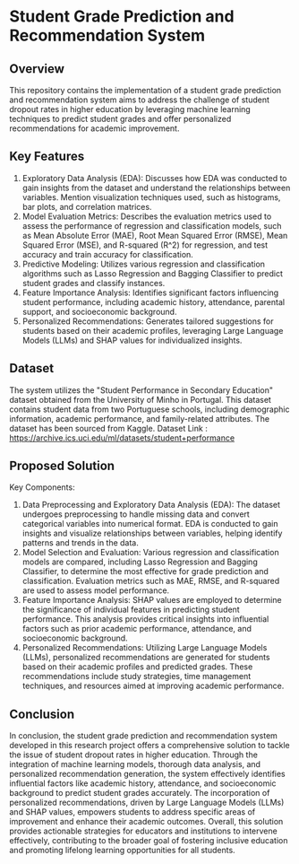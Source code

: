 # Student Grade Prediction and Recommendation System

## Overview
This repository contains the implementation of a student grade prediction and recommendation system aims to address the challenge of student dropout rates in higher education by leveraging machine learning techniques to predict student grades and offer personalized recommendations for academic improvement.

## Key Features
1. Exploratory Data Analysis (EDA): Discusses how EDA was conducted to gain insights from the dataset and understand the relationships between variables. Mention visualization techniques used, such as histograms, bar plots, and correlation matrices.
2. Model Evaluation Metrics: Describes the evaluation metrics used to assess the performance of regression and classification models, such as Mean Absolute Error (MAE), Root Mean Squared Error (RMSE), Mean Squared Error (MSE), and R-squared (R^2) for regression, and test accuracy and train accuracy for classification.
3. Predictive Modeling: Utilizes various regression and classification algorithms such as Lasso Regression and Bagging Classifier to predict student grades and classify instances.
4. Feature Importance Analysis: Identifies significant factors influencing student performance, including academic history, attendance, parental support, and socioeconomic background.
5. Personalized Recommendations: Generates tailored suggestions for students based on their academic profiles, leveraging Large Language Models (LLMs) and SHAP values for individualized insights.

## Dataset
The system utilizes the "Student Performance in Secondary Education" dataset obtained from the University of Minho in Portugal. This dataset contains student data from two Portuguese schools, including demographic information, academic performance, and family-related attributes. The dataset has been sourced from Kaggle.
Dataset Link : https://archive.ics.uci.edu/ml/datasets/student+performance

## Proposed Solution
Key Components:
1. Data Preprocessing and Exploratory Data Analysis (EDA): The dataset undergoes preprocessing to handle missing data and convert categorical variables into numerical format. EDA is conducted to gain insights and visualize relationships between variables, helping identify patterns and trends in the data.
2. Model Selection and Evaluation: Various regression and classification models are compared, including Lasso Regression and Bagging Classifier, to determine the most effective for grade prediction and classification. Evaluation metrics such as MAE, RMSE, and R-squared are used to assess model performance.
3. Feature Importance Analysis: SHAP values are employed to determine the significance of individual features in predicting student performance. This analysis provides critical insights into influential factors such as prior academic performance, attendance, and socioeconomic background.
4. Personalized Recommendations: Utilizing Large Language Models (LLMs), personalized recommendations are generated for students based on their academic profiles and predicted grades. These recommendations include study strategies, time management techniques, and resources aimed at improving academic performance.

## Conclusion
In conclusion, the student grade prediction and recommendation system developed in this research project offers a comprehensive solution to tackle the issue of student dropout rates in higher education. Through the integration of machine learning models, thorough data analysis, and personalized recommendation generation, the system effectively identifies influential factors like academic history, attendance, and socioeconomic background to predict student grades accurately. The incorporation of personalized recommendations, driven by Large Language Models (LLMs) and SHAP values, empowers students to address specific areas of improvement and enhance their academic outcomes. Overall, this solution provides actionable strategies for educators and institutions to intervene effectively, contributing to the broader goal of fostering inclusive education and promoting lifelong learning opportunities for all students.
